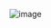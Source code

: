 ![image](https://github.com/companyakis/flutter-step-by-step/assets/77589867/22b6cdb6-30c3-4995-8899-b5319dae4d2f)
